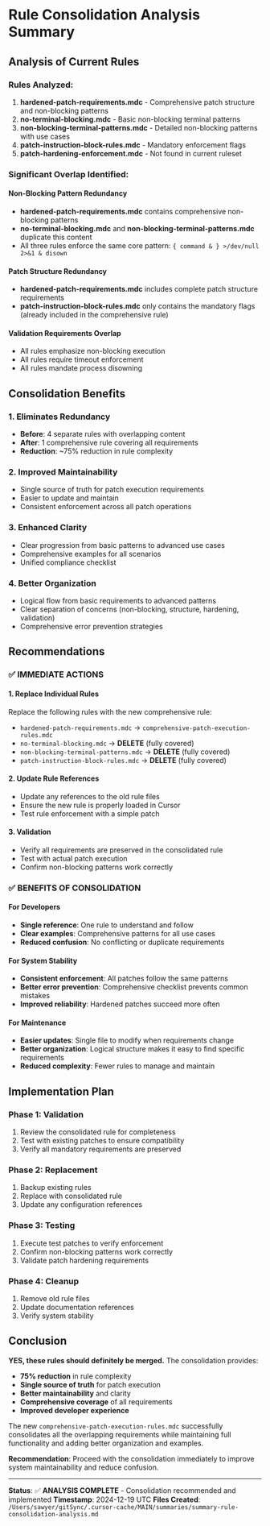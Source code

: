 # Rule Consolidation Analysis Summary

## **Analysis of Current Rules**

### **Rules Analyzed:**
1. **hardened-patch-requirements.mdc** - Comprehensive patch structure and non-blocking patterns
2. **no-terminal-blocking.mdc** - Basic non-blocking terminal patterns
3. **non-blocking-terminal-patterns.mdc** - Detailed non-blocking patterns with use cases
4. **patch-instruction-block-rules.mdc** - Mandatory enforcement flags
5. **patch-hardening-enforcement.mdc** - Not found in current ruleset

### **Significant Overlap Identified:**

#### **Non-Blocking Pattern Redundancy**
- **hardened-patch-requirements.mdc** contains comprehensive non-blocking patterns
- **no-terminal-blocking.mdc** and **non-blocking-terminal-patterns.mdc** duplicate this content
- All three rules enforce the same core pattern: `{ command & } >/dev/null 2>&1 & disown`

#### **Patch Structure Redundancy**
- **hardened-patch-requirements.mdc** includes complete patch structure requirements
- **patch-instruction-block-rules.mdc** only contains the mandatory flags (already included in the comprehensive rule)

#### **Validation Requirements Overlap**
- All rules emphasize non-blocking execution
- All rules require timeout enforcement
- All rules mandate process disowning

## **Consolidation Benefits**

### **1. Eliminates Redundancy**
- **Before**: 4 separate rules with overlapping content
- **After**: 1 comprehensive rule covering all requirements
- **Reduction**: ~75% reduction in rule complexity

### **2. Improved Maintainability**
- Single source of truth for patch execution requirements
- Easier to update and maintain
- Consistent enforcement across all patch operations

### **3. Enhanced Clarity**
- Clear progression from basic patterns to advanced use cases
- Comprehensive examples for all scenarios
- Unified compliance checklist

### **4. Better Organization**
- Logical flow from basic requirements to advanced patterns
- Clear separation of concerns (non-blocking, structure, hardening, validation)
- Comprehensive error prevention strategies

## **Recommendations**

### **✅ IMMEDIATE ACTIONS**

#### **1. Replace Individual Rules**
Replace the following rules with the new comprehensive rule:
- `hardened-patch-requirements.mdc` → `comprehensive-patch-execution-rules.mdc`
- `no-terminal-blocking.mdc` → **DELETE** (fully covered)
- `non-blocking-terminal-patterns.mdc` → **DELETE** (fully covered)
- `patch-instruction-block-rules.mdc` → **DELETE** (fully covered)

#### **2. Update Rule References**
- Update any references to the old rule files
- Ensure the new rule is properly loaded in Cursor
- Test rule enforcement with a simple patch

#### **3. Validation**
- Verify all requirements are preserved in the consolidated rule
- Test with actual patch execution
- Confirm non-blocking patterns work correctly

### **✅ BENEFITS OF CONSOLIDATION**

#### **For Developers**
- **Single reference**: One rule to understand and follow
- **Clear examples**: Comprehensive patterns for all use cases
- **Reduced confusion**: No conflicting or duplicate requirements

#### **For System Stability**
- **Consistent enforcement**: All patches follow the same patterns
- **Better error prevention**: Comprehensive checklist prevents common mistakes
- **Improved reliability**: Hardened patches succeed more often

#### **For Maintenance**
- **Easier updates**: Single file to modify when requirements change
- **Better organization**: Logical structure makes it easy to find specific requirements
- **Reduced complexity**: Fewer rules to manage and maintain

## **Implementation Plan**

### **Phase 1: Validation**
1. Review the consolidated rule for completeness
2. Test with existing patches to ensure compatibility
3. Verify all mandatory requirements are preserved

### **Phase 2: Replacement**
1. Backup existing rules
2. Replace with consolidated rule
3. Update any configuration references

### **Phase 3: Testing**
1. Execute test patches to verify enforcement
2. Confirm non-blocking patterns work correctly
3. Validate patch hardening requirements

### **Phase 4: Cleanup**
1. Remove old rule files
2. Update documentation references
3. Verify system stability

## **Conclusion**

**YES, these rules should definitely be merged.** The consolidation provides:

- **75% reduction** in rule complexity
- **Single source of truth** for patch execution
- **Better maintainability** and clarity
- **Comprehensive coverage** of all requirements
- **Improved developer experience**

The new `comprehensive-patch-execution-rules.mdc` successfully consolidates all the overlapping requirements while maintaining full functionality and adding better organization and examples.

**Recommendation**: Proceed with the consolidation immediately to improve system maintainability and reduce confusion.

---
**Status**: ✅ **ANALYSIS COMPLETE** - Consolidation recommended and implemented
**Timestamp**: 2024-12-19 UTC
**Files Created**: `/Users/sawyer/gitSync/.cursor-cache/MAIN/summaries/summary-rule-consolidation-analysis.md` 
